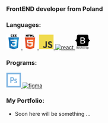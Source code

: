 <h3>FrontEND developer from Poland</h3>

<h3>Languages:</h3>

<p> 
  
  <a href="https://www.w3schools.com/css/" target="_blank"> <img src="https://raw.githubusercontent.com/devicons/devicon/master/icons/css3/css3-original-wordmark.svg" alt="css3" width="40" height="40"/> </a> 
  <a href="https://www.w3.org/html/" target="_blank"> <img src="https://raw.githubusercontent.com/devicons/devicon/master/icons/html5/html5-original-wordmark.svg" alt="html5" width="40" height="40"/> </a> 
  <a href="https://developer.mozilla.org/en-US/docs/Web/JavaScript" target="_blank"> <img src="https://raw.githubusercontent.com/devicons/devicon/master/icons/javascript/javascript-original.svg" alt="javascript" width="40" height="40"/> </a>
  <a href="https://react.dev/" target="_blank"> <img src="https://cdn.iconscout.com/icon/free/png-512/free-react-1-282599.png?f=webp&w=256" alt="react" width="40" height="40"/> </a>
  <a href="https://getbootstrap.com" target="_blank"> <img src="https://raw.githubusercontent.com/devicons/devicon/master/icons/bootstrap/bootstrap-plain-wordmark.svg" alt="bootstrap" width="40" height="40"/> </a> 
  
  
<h3>Programs:</h3>
<p>
  <a href="https://www.photoshop.com/en" target="_blank"> <img src="https://raw.githubusercontent.com/devicons/devicon/master/icons/photoshop/photoshop-line.svg" alt="photoshop" width="40" height="40"/> </a>
   <a href="https://www.figma.com" target="_blank"> <img src="https://static.figma.com/uploads/b6df2735e4cb368306acf5480b50f96e69f96099" alt="figma" width="40" height="40"/> </a>
</p>

<h3>My Portfolio:</h3>
<ul>
  <li>Soon here will be something ...</li>
</ul>
